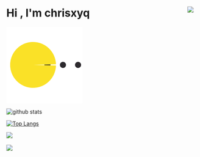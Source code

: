 <h1>Hi <img src="https://github.com/TheDudeThatCode/TheDudeThatCode/blob/master/Assets/Hi.gif" width="29px" align="right">, I'm chrisxyq</h1> 

<img align="center" src="https://raw.githubusercontent.com/Aniket965/Aniket965/master/pacman.svg?sanitize=true" width="200" height="200">

![github stats](https://github-readme-stats.vercel.app/api?username=chrisxyq&show_icons=true&theme=radical&hide_title=0)

[![Top Langs](https://github-readme-stats.vercel.app/api/top-langs/?username=chrisxyq&show_icons=true&theme=radical)](https://github.com/anuraghazra/github-readme-stats)

[![](https://github-readme-stats.vercel.app/api/pin/?username=chrisxyq&repo=middleware-learning&theme=radical)](https://github.com/chrisxyq/middleware-learning)

[![](https://github-readme-stats.vercel.app/api/pin/?username=chrisxyq&repo=spring-learning&theme=radical)](https://github.com/chrisxyq/spring-learning)

